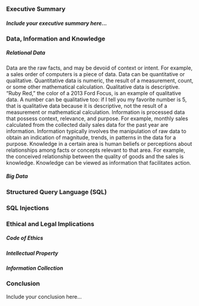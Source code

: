 ### Executive Summary
##### Include your executive summary here...

### Data, Information and Knowledge
##### Relational Data
Data are the raw facts, and may be devoid of context or intent.  For example, a sales order of computers is a piece of data.  Data can be quantitative or qualitative. Quantitative data is numeric, the result of a measurement, count, or some other mathematical calculation. Qualitative data is descriptive. “Ruby Red,” the color of a 2013 Ford Focus, is an example of qualitative data. A number can be qualitative too: if I tell you my favorite number is 5, that is qualitative data because it is descriptive, not the result of a measurement or mathematical calculation.
Information is processed data that possess context, relevance, and purpose.  For example, monthly sales calculated from the collected daily sales data for the past year are information.  Information typically involves the manipulation of raw data to obtain an indication of magnitude, trends, in patterns in the data for a purpose.
Knowledge in a certain area is human beliefs or perceptions about relationships among facts or concepts relevant to that area.  For example, the conceived relationship between the quality of goods and the sales is knowledge.  Knowledge can be viewed as information that facilitates action.
##### Big Data
### Structured Query Language (SQL)
### SQL Injections
### Ethical and Legal Implications
##### Code of Ethics
##### Intellectual Property
##### Information Collection
### Conclusion
Include your conclusion here...
